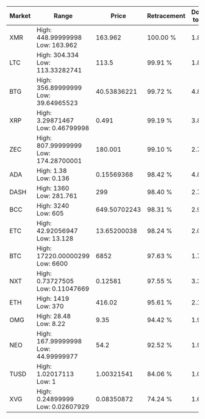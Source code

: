 | Market | Range | Price| Retracement | Doubles to 50% |
| --- | --- | --- | --- | --- |
| XMR | High: 448.99999998<br />Low: 163.962 | 163.962 | 100.00 % | 1.87 |
| LTC | High: 304.334<br />Low: 113.33282741 | 113.5 | 99.91 % | 1.84 |
| BTG | High: 356.89999999<br />Low: 39.64965523 | 40.53836221 | 99.72 % | 4.89 |
| XRP | High: 3.29871467<br />Low: 0.46799998 | 0.491 | 99.19 % | 3.84 |
| ZEC | High: 807.99999999<br />Low: 174.28700001 | 180.001 | 99.10 % | 2.73 |
| ADA | High: 1.38<br />Low: 0.136 | 0.15569368 | 98.42 % | 4.87 |
| DASH | High: 1360<br />Low: 281.761 | 299 | 98.40 % | 2.75 |
| BCC | High: 3240<br />Low: 605 | 649.50702243 | 98.31 % | 2.96 |
| ETC | High: 42.92056947<br />Low: 13.128 | 13.65200038 | 98.24 % | 2.05 |
| BTC | High: 17220.00000299<br />Low: 6600 | 6852 | 97.63 % | 1.74 |
| NXT | High: 0.73727505<br />Low: 0.11047669 | 0.12581 | 97.55 % | 3.37 |
| ETH | High: 1419<br />Low: 370 | 416.02 | 95.61 % | 2.15 |
| OMG | High: 28.48<br />Low: 8.22 | 9.35 | 94.42 % | 1.96 |
| NEO | High: 167.99999998<br />Low: 44.99999977 | 54.2 | 92.52 % | 1.96 |
| TUSD | High: 1.02017113<br />Low: 1 | 1.00321541 | 84.06 % | 1.01 |
| XVG | High: 0.24899999<br />Low: 0.02607929 | 0.08350872 | 74.24 % | 1.65 |

